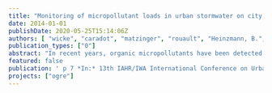 ```yaml
---
title: "Monitoring of micropollutant loads in urban stormwater on city scale - Strategy and realization"
date: 2014-01-01
publishDate: 2020-05-25T15:14:06Z
authors: [ "wicke", "caradot", "matzinger", "rouault", "Heinzmann, B.", "Kummelt, A." ]
publication_types: ["0"]
abstract: "In recent years, organic micropollutants have been detected in urban storm runoff in several European studies. As rain water runoff in Berlin and other German and European cities is often discharged untreated in separated sewer systems, urban stormwater is a large potential source of micropollutants affecting receiving surface waters. As a consequence, it is important to know the local extent of the issue to be able to evaluate potential measures. In this study, a one year monitoring programme is conducted in the city of Berlin to estimate yearly loads of micropollutants from urban stormwater entering Berlin surface waters. Five different catchment types typical for Berlin were determined after analysis of GIS data (old building areas <1930, newer building areas >1950, single houses with gardens, roads and commercial areas) and monitoring points were selected fulfilling a number of criteria (including representativeness of catchment type, accessibility, sufficient flow, manhole size). Samples are taken using automatic samplers and a sampling strategy was developed to obtain best possible representative composite samples representing the average concentration of the sampled storm event. Results will then be used with measured flow data to calculate micropollutant loads of individual catchment types. A runoff model for Berlin applied to the individual catchment types and coupled with pollutant concentration relationships will be used to extrapolate results to city scale."
featured: false
publication: ' p 7 *In:* 13th IAHR/IWA International Conference on Urban Drainage. Kuching, Sarawak, Malaysia. 7-12 September 2014'
projects: ["ogre"]
---
```


